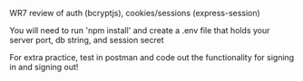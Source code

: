 WR7 review of auth (bcryptjs), cookies/sessions (express-session)

You will need to run 'npm install' and create a .env file that holds your server port, db string, and session secret

For extra practice, test in postman and code out the functionality for signing in and signing out!